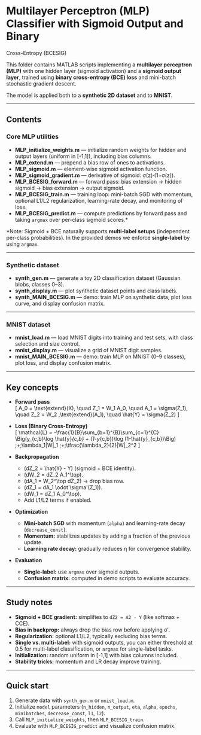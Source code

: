 # Multilayer Perceptron (MLP) Classifier with Sigmoid Output and Binary 
Cross-Entropy (BCESIG)

This folder contains MATLAB scripts implementing a **multilayer perceptron 
(MLP)** with one hidden layer (sigmoid activation) and a **sigmoid output 
layer**, trained using **binary cross-entropy (BCE) loss** and mini-batch 
stochastic gradient descent.

The model is applied both to a **synthetic 2D dataset** and to **MNIST**.

---

## Contents

### Core MLP utilities
- **MLP_initialize_weights.m** — initialize random weights for hidden and 
output layers (uniform in [-1,1]), including bias columns.  
- **MLP_extend.m** — prepend a bias row of ones to activations.  
- **MLP_sigmoid.m** — element-wise sigmoid activation function.  
- **MLP_sigmoid_gradient.m** — derivative of sigmoid: σ(z)·(1−σ(z)).  
- **MLP_BCESIG_forward.m** — forward pass: bias extension → hidden 
sigmoid → bias extension → output sigmoid.  
- **MLP_BCESIG_train.m** — training loop: mini-batch SGD with momentum, 
optional L1/L2 regularization, learning-rate decay, and monitoring of 
loss.  
- **MLP_BCESIG_predict.m** — compute predictions by forward pass and 
taking `argmax` over per-class sigmoid scores.*

\*Note: Sigmoid + BCE naturally supports **multi-label setups** 
(independent per-class probabilities). In the provided demos we enforce 
**single-label** by using `argmax`.

---

### Synthetic dataset
- **synth_gen.m** — generate a toy 2D classification dataset (Gaussian 
blobs, classes 0–3).  
- **synth_display.m** — plot synthetic dataset points and class labels.  
- **synth_MAIN_BCESIG.m** — demo: train MLP on synthetic data, plot loss 
curve, and display confusion matrix.

---

### MNIST dataset
- **mnist_load.m** — load MNIST digits into training and test sets, with 
class selection and size control.  
- **mnist_display.m** — visualize a grid of MNIST digit samples.  
- **mnist_MAIN_BCESIG.m** — demo: train MLP on MNIST (0–9 classes), plot 
loss, and display confusion matrix.

---

## Key concepts

- **Forward pass**  
  \[
  A_0 = \text{extend}(X), \quad
  Z_1 = W_1 A_0, \quad
  A_1 = \sigma(Z_1), \quad
  Z_2 = W_2 \,\text{extend}(A_1), \quad
  \hat{Y} = \sigma(Z_2)
  \]

- **Loss (Binary Cross-Entropy)**  
  \[
  \mathcal{L} = -\frac{1}{B}\sum_{b=1}^{B}\sum_{c=1}^{C}
  \Big(y_{c,b}\log \hat{y}_{c,b} + (1-y_{c,b})\log (1-\hat{y}_{c,b})\Big)
  \;+\;\lambda_1\|W\|_1 \;+\;\tfrac{\lambda_2}{2}\|W\|_2^2
  \]

- **Backpropagation**
  - \(dZ_2 = \hat{Y} - Y\) (sigmoid + BCE identity).  
  - \(dW_2 = dZ_2 A_1^\top\).  
  - \(dA_1 = W_2^\top dZ_2\) → drop bias row.  
  - \(dZ_1 = dA_1 \odot \sigma'(Z_1)\).  
  - \(dW_1 = dZ_1 A_0^\top\).  
  - Add L1/L2 terms if enabled.

- **Optimization**
  - **Mini-batch SGD** with momentum (`alpha`) and learning-rate decay 
(`decrease_const`).  
  - **Momentum:** stabilizes updates by adding a fraction of the previous 
update.  
  - **Learning rate decay:** gradually reduces η for convergence 
stability.

- **Evaluation**
  - **Single-label:** use `argmax` over sigmoid outputs.  
  - **Confusion matrix:** computed in demo scripts to evaluate accuracy.

---

## Study notes
- **Sigmoid + BCE gradient:** simplifies to `dZ2 = A2 - Y` (like softmax + 
CCE).  
- **Bias in backprop:** always drop the bias row before applying σ′.  
- **Regularization:** optional L1/L2, typically excluding bias terms.  
- **Single vs. multi-label:** with sigmoid outputs, you can either 
threshold at 0.5 for multi-label classification, or `argmax` for 
single-label tasks.  
- **Initialization:** random uniform in [-1,1] with bias columns included.  
- **Stability tricks:** momentum and LR decay improve training.

---

## Quick start
1. Generate data with `synth_gen.m` or `mnist_load.m`.  
2. Initialize `model` parameters (`n_hidden`, `n_output`, `eta`, `alpha`, 
`epochs`, `minibatches`, `decrease_const`, `l1`, `l2`).  
3. Call `MLP_initialize_weights`, then `MLP_BCESIG_train`.  
4. Evaluate with `MLP_BCESIG_predict` and visualize confusion matrix.  

